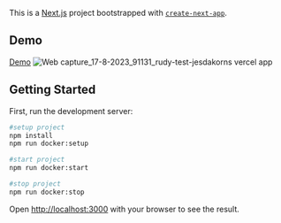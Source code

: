 This is a [Next.js](https://nextjs.org/) project bootstrapped with [`create-next-app`](https://github.com/vercel/next.js/tree/canary/packages/create-next-app).

## Demo
[Demo](https://rudy-test-jesdakorns.vercel.app/)
![Web capture_17-8-2023_91131_rudy-test-jesdakorns vercel app](https://github.com/Jesdakorns/RudyTest/assets/52199797/6f765dd6-e85e-445e-9d83-bf9a42d9116f)


## Getting Started

First, run the development server:

```bash
#setup project
npm install
npm run docker:setup

#start project
npm run docker:start

#stop project
npm run docker:stop
```
Open [http://localhost:3000](http://localhost:3000) with your browser to see the result.
